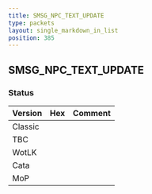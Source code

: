 ```yaml
---
title: SMSG_NPC_TEXT_UPDATE
type: packets
layout: single_markdown_in_list
position: 385
---
```


## SMSG_NPC_TEXT_UPDATE

### Status

Version | Hex | Comment
---------- | ---------- | ---------- 
Classic |  |  
TBC |  |  
WotLK |  |  
Cata |  |  
MoP |  |  
